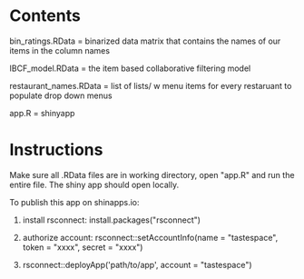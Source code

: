 # Contents

bin_ratings.RData =  binarized data matrix that contains the names of our items in the column names

IBCF_model.RData = the item based collaborative filtering model

restaurant_names.RData = list of lists/ w menu items for every restaruant to populate drop down menus

app.R = shinyapp

# Instructions

Make sure all .RData files are in working directory, open "app.R" and run the entire file. The shiny app should open locally.

To publish this app on shinapps.io:

1. install rsconnect: install.packages("rsconnect")

2. authorize account: rsconnect::setAccountInfo(name = "tastespace", token = "xxxx", secret = "xxxx")

3. rsconnect::deployApp('path/to/app', account = "tastespace")